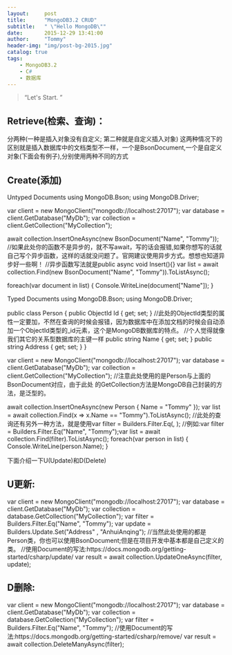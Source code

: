 ```yaml
---
layout:     post
title:      "MongoDB3.2 CRUD"
subtitle:   " \"Hello MongoDB\""
date:       2015-12-29 13:41:00
author:     "Tommy"
header-img: "img/post-bg-2015.jpg"
catalog: true
tags:
    - MongoDB3.2
	- C#
	- 数据库
---
```


> “Let's Start. ”

## Retrieve(检索、查询)：
分两种(一种是插入对象没有自定义; 第二种就是自定义插入对象)
这两种情况下的区别就是插入数据库中的文档类型不一样，一个是BsonDocument,一个是自定义对象(下面会有例子),分别使用两种不同的方式

## Create(添加)
<p>
Untyped Documents
using MongoDB.Bson;
using MongoDB.Driver;

var client = new MongoClient("mongodb://localhost:27017");
var database = client.GetDatabase("MyDb");
var collection = client.GetCollection<BsonDocument>("MyCollection");

await collection.InsertOneAsync(new BsonDocument("Name", "Tommy"));
//如果此处你的函数不是异步的，就不写await，写的话会报错,如果你想写的话就自己写个异步函数，这样的话就没问题了。官网建议使用异步方式。想想也知道异步好一些啊！
//异步函数写法就是public async void Insert(){}
var list = await collection.Find(new BsonDocument("Name", "Tommy")).ToListAsync();

foreach(var document in list)
{
Console.WriteLine(document["Name"]);
}


Typed Documents
using MongoDB.Bson;
using MongoDB.Driver;

public class Person
{
 public ObjectId Id { get; set; }
 //此处的ObjectId类型的属性一定要加，不然在查询的时候会报错，因为数据库中在添加文档的时候会自动添加一个ObjectId类型的_id元素，这个是MongoDB数据库的特点。
 //个人觉得就像我们其它的关系型数据库的主键一样
 public string Name { get; set; }
 public string Address { get; set; }
}

var client = new MongoClient("mongodb://localhost:27017");
var database = client.GetDatabase("MyDb");
var collection = client.GetCollection<Person>("MyCollection");
//注意此处使用的是Person与上面的BsonDocument对应，由于此处 的GetCollection<T>方法是MongoDB自己封装的方法，是泛型的。

await collection.InsertOneAsync(new Person { Name = "Tommy" });
var list = await collection.Find(x => x.Name == "Tommy").ToListAsync();
//此处的查询还有另外一种方法，就是使用var filter = Builders<Person>.Filter.Eq(<field>, <value>);
//例如:var filter = Builders<Person>.Filter.Eq("Name", "Tommy");var list = await collection.Find(filter).ToListAsync();
foreach(var person in list)
{
 Console.WriteLine(person.Name);
}
</p>

下面介绍一下U(Update)和D(Delete)
## U更新:
<p>
var client = new MongoClient("mongodb://localhost:27017");
var database = client.GetDatabase("MyDb");
var collection = database.GetCollection<Person>("MyCollection");
var filter = Builders<Person >.Filter.Eq("Name", "Tommy");
var update = Builders<Person >.Update.Set("Address" , "AnhuiAnqing");
//当然此处使用的都是Person类，你也可以使用BsonDocument;但是在项目开发中基本都是自己定义的类。
//使用Document的写法:https://docs.mongodb.org/getting-started/csharp/update/
var result = await collection.UpdateOneAsync(filter, update);
</p>

## D删除:
<p>
var client = new MongoClient("mongodb://localhost:27017");
var database = client.GetDatabase("MyDb");
var collection = database.GetCollection<Person>("MyCollection");
var filter = Builders<Person >.Filter.Eq("Name", "Tommy");
//使用Document的写法:https://docs.mongodb.org/getting-started/csharp/remove/
var result = await collection.DeleteManyAsync(filter);
</p>
